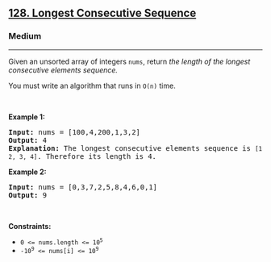 <h2><a href="https://leetcode.com/problems/longest-consecutive-sequence/">128. Longest Consecutive Sequence</a></h2><h3>Medium</h3><hr><div style="user-select: auto;"><p style="user-select: auto;">Given an unsorted array of integers <code style="user-select: auto;">nums</code>, return <em style="user-select: auto;">the length of the longest consecutive elements sequence.</em></p>

<p style="user-select: auto;">You must write an algorithm that runs in&nbsp;<code style="user-select: auto;">O(n)</code>&nbsp;time.</p>

<p style="user-select: auto;">&nbsp;</p>
<p style="user-select: auto;"><strong style="user-select: auto;">Example 1:</strong></p>

<pre style="user-select: auto;"><strong style="user-select: auto;">Input:</strong> nums = [100,4,200,1,3,2]
<strong style="user-select: auto;">Output:</strong> 4
<strong style="user-select: auto;">Explanation:</strong> The longest consecutive elements sequence is <code style="user-select: auto;">[1, 2, 3, 4]</code>. Therefore its length is 4.
</pre>

<p style="user-select: auto;"><strong style="user-select: auto;">Example 2:</strong></p>

<pre style="user-select: auto;"><strong style="user-select: auto;">Input:</strong> nums = [0,3,7,2,5,8,4,6,0,1]
<strong style="user-select: auto;">Output:</strong> 9
</pre>

<p style="user-select: auto;">&nbsp;</p>
<p style="user-select: auto;"><strong style="user-select: auto;">Constraints:</strong></p>

<ul style="user-select: auto;">
	<li style="user-select: auto;"><code style="user-select: auto;">0 &lt;= nums.length &lt;= 10<sup style="user-select: auto;">5</sup></code></li>
	<li style="user-select: auto;"><code style="user-select: auto;">-10<sup style="user-select: auto;">9</sup> &lt;= nums[i] &lt;= 10<sup style="user-select: auto;">9</sup></code></li>
</ul>
</div>